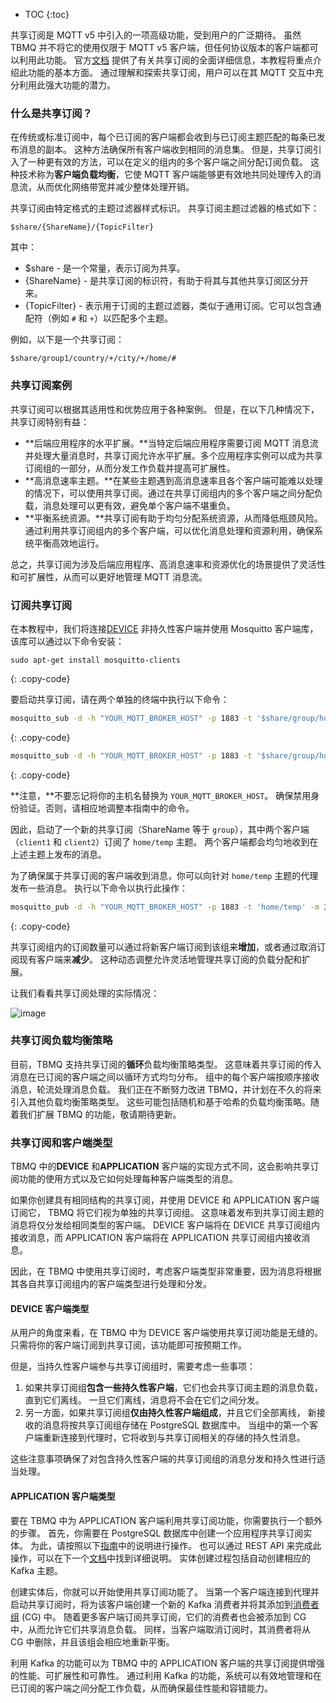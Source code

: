 * TOC
{:toc}

共享订阅是 MQTT v5 中引入的一项高级功能，受到用户的广泛期待。
虽然 TBMQ 并不将它的使用仅限于 MQTT v5 客户端，但任何协议版本的客户端都可以利用此功能。
官方[文档](https://docs.oasis-open.org/mqtt/mqtt/v5.0/os/mqtt-v5.0-os.html#_Toc3901250) 提供了有关共享订阅的全面详细信息，本教程将重点介绍此功能的基本方面。
通过理解和探索共享订阅，用户可以在其 MQTT 交互中充分利用此强大功能的潜力。

### 什么是共享订阅？

在传统或标准订阅中，每个已订阅的客户端都会收到与已订阅主题匹配的每条已发布消息的副本。
这种方法确保所有客户端收到相同的消息集。
但是，共享订阅引入了一种更有效的方法，可以在定义的组内的多个客户端之间分配订阅负载。
这种技术称为**客户端负载均衡**，它使 MQTT 客户端能够更有效地共同处理传入的消息流，从而优化网络带宽并减少整体处理开销。

共享订阅由特定格式的主题过滤器样式标识。
共享订阅主题过滤器的格式如下：
```
$share/{ShareName}/{TopicFilter}
```

其中：
* $share - 是一个常量，表示订阅为共享。
* {ShareName} - 是共享订阅的标识符，有助于将其与其他共享订阅区分开来。
* {TopicFilter} - 表示用于订阅的主题过滤器，类似于通用订阅。它可以包含通配符（例如 `#` 和 `+`）以匹配多个主题。

例如，以下是一个共享订阅：

```
$share/group1/country/+/city/+/home/#
```

### 共享订阅案例

共享订阅可以根据其适用性和优势应用于各种案例。
但是，在以下几种情况下，共享订阅特别有益：

* **后端应用程序的水平扩展。**当特定后端应用程序需要订阅 MQTT 消息流并处理大量消息时，共享订阅允许水平扩展。多个应用程序实例可以成为共享订阅组的一部分，从而分发工作负载并提高可扩展性。
* **高消息速率主题。**在某些主题遇到高消息速率且各个客户端可能难以处理的情况下，可以使用共享订阅。通过在共享订阅组内的多个客户端之间分配负载，消息处理可以更有效，避免单个客户端不堪重负。
* **平衡系统资源。**共享订阅有助于均匀分配系统资源，从而降低瓶颈风险。通过利用共享订阅组内的多个客户端，可以优化消息处理和资源利用，确保系统平衡高效地运行。

总之，共享订阅为涉及后端应用程序、高消息速率和资源优化的场景提供了灵活性和可扩展性，从而可以更好地管理 MQTT 消息流。

### 订阅共享订阅

在本教程中，我们将连接[DEVICE](/docs/mqtt-broker/user-guide/mqtt-client-type/#device-client) 非持久性客户端并使用 Mosquitto 客户端库，该库可以通过以下命令安装：
```
sudo apt-get install mosquitto-clients
```
{: .copy-code}

要启动共享订阅，请在两个单独的终端中执行以下命令：

```bash
mosquitto_sub -d -h "YOUR_MQTT_BROKER_HOST" -p 1883 -t '$share/group/home/temp' -q 1 -V mqttv5 -i client1
```
{: .copy-code}

```bash
mosquitto_sub -d -h "YOUR_MQTT_BROKER_HOST" -p 1883 -t '$share/group/home/temp' -q 1 -V mqttv5 -i client2
```
{: .copy-code}

**注意，**不要忘记将你的主机名替换为 `YOUR_MQTT_BROKER_HOST`。
确保禁用身份验证。否则，请相应地调整本指南中的命令。

因此，启动了一个新的共享订阅（ShareName 等于 `group`），其中两个客户端（`client1` 和 `client2`）订阅了 `home/temp` 主题。
两个客户端都会均匀地收到在上述主题上发布的消息。

为了确保属于共享订阅的客户端收到消息，你可以向针对 `home/temp` 主题的代理发布一些消息。
执行以下命令以执行此操作：

```bash
mosquitto_pub -d -h "YOUR_MQTT_BROKER_HOST" -p 1883 -t 'home/temp' -m 32 -q 1
```
{: .copy-code}

共享订阅组内的订阅数量可以通过将新客户端订阅到该组来**增加**，或者通过取消订阅现有客户端来**减少**。
这种动态调整允许灵活地管理共享订阅的负载分配和扩展。

让我们看看共享订阅处理的实际情况：

![image](/images/mqtt-broker/user-guide/shared-subscription-demo.gif)

### 共享订阅负载均衡策略

目前，TBMQ 支持共享订阅的**循环**负载均衡策略类型。
这意味着共享订阅的传入消息在已订阅的客户端之间以循环方式均匀分布。
组中的每个客户端按顺序接收消息，轮流处理消息负载。
我们正在不断努力改进 TBMQ，并计划在不久的将来引入其他负载均衡策略类型。
这些可能包括随机和基于哈希的负载均衡策略。随着我们扩展 TBMQ 的功能，敬请期待更新。

### 共享订阅和客户端类型

TBMQ 中的**DEVICE** 和**APPLICATION** 客户端的实现方式不同，这会影响共享订阅功能的使用方式以及它如何处理每种客户端类型的消息。

如果你创建具有相同结构的共享订阅，并使用 DEVICE 和 APPLICATION 客户端订阅它，
TBMQ 将它们视为单独的共享订阅组。
这意味着发布到共享订阅主题的消息将仅分发给相同类型的客户端。
DEVICE 客户端将在 DEVICE 共享订阅组内接收消息，而 APPLICATION 客户端将在 APPLICATION 共享订阅组内接收消息。

因此，在 TBMQ 中使用共享订阅时，考虑客户端类型非常重要，因为消息将根据其各自共享订阅组内的客户端类型进行处理和分发。

#### DEVICE 客户端类型

从用户的角度来看，在 TBMQ 中为 DEVICE 客户端使用共享订阅功能是无缝的。
只需将你的客户端订阅到共享订阅，该功能即可按预期工作。

但是，当持久性客户端参与共享订阅组时，需要考虑一些事项：
1. 如果共享订阅组**包含一些持久性客户端**，它们也会共享订阅主题的消息负载，直到它们离线。
一旦它们离线，消息将不会在它们之间分发。
2. 另一方面，如果共享订阅组**仅由持久性客户端组成**，并且它们全部离线，
新接收的消息将按共享订阅组存储在 PostgreSQL 数据库中。
当组中的第一个客户端重新连接到代理时，它将收到与共享订阅相关的存储的持久性消息。

这些注意事项确保了对包含持久性客户端的共享订阅组的消息分发和持久性进行适当处理。

#### APPLICATION 客户端类型

要在 TBMQ 中为 APPLICATION 客户端利用共享订阅功能，你需要执行一个额外的步骤。
首先，你需要在 PostgreSQL 数据库中创建一个应用程序共享订阅实体。
为此，请按照以下[指南](/docs/mqtt-broker/user-guide/ui/shared-subscriptions/)中的说明进行操作。
也可以通过 REST API 来完成此操作，可以在下一个[文档](/docs/mqtt-broker/application-shared-subscription/)中找到详细说明。
实体创建过程包括自动创建相应的 Kafka 主题。

创建实体后，你就可以开始使用共享订阅功能了。
当第一个客户端连接到代理并启动共享订阅时，将为该客户端创建一个新的 Kafka 消费者并将其添加到[消费者组](https://docs.confluent.io/platform/current/clients/consumer.html) (CG) 中。
随着更多客户端订阅共享订阅，它们的消费者也会被添加到 CG 中，从而允许它们共享消息负载。
同样，当客户端取消订阅时，其消费者将从 CG 中删除，并且该组会相应地重新平衡。

利用 Kafka 的功能可以为 TBMQ 中的 APPLICATION 客户端的共享订阅提供增强的性能、可扩展性和可靠性。
通过利用 Kafka 的功能，系统可以有效地管理和在已订阅的客户端之间分配工作负载，从而确保最佳性能和容错能力。
